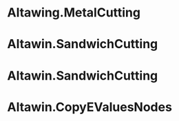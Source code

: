 # Altawing.MetalCutting
# Altawin.SandwichCutting
# Altawin.SandwichCutting
# Altawin.CopyEValuesNodes
